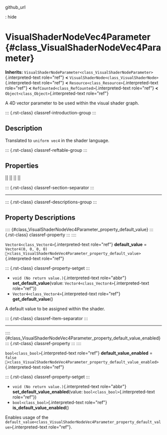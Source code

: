 github_url

:   hide

# VisualShaderNodeVec4Parameter {#class_VisualShaderNodeVec4Parameter}

**Inherits:**
`VisualShaderNodeParameter<class_VisualShaderNodeParameter>`{.interpreted-text
role="ref"} **\<**
`VisualShaderNode<class_VisualShaderNode>`{.interpreted-text role="ref"}
**\<** `Resource<class_Resource>`{.interpreted-text role="ref"} **\<**
`RefCounted<class_RefCounted>`{.interpreted-text role="ref"} **\<**
`Object<class_Object>`{.interpreted-text role="ref"}

A 4D vector parameter to be used within the visual shader graph.

::: {.rst-class}
classref-introduction-group
:::

## Description

Translated to `uniform vec4` in the shader language.

::: {.rst-class}
classref-reftable-group
:::

## Properties

||
||
||
||

::: {.rst-class}
classref-section-separator
:::

------------------------------------------------------------------------

::: {.rst-class}
classref-descriptions-group
:::

## Property Descriptions

:::: {#class_VisualShaderNodeVec4Parameter_property_default_value}
::: {.rst-class}
classref-property
:::
::::

`Vector4<class_Vector4>`{.interpreted-text role="ref"} **default_value**
= `Vector4(0, 0, 0, 0)`
`🔗<class_VisualShaderNodeVec4Parameter_property_default_value>`{.interpreted-text
role="ref"}

::: {.rst-class}
classref-property-setget
:::

- `void (No return value.)`{.interpreted-text role="abbr"}
  **set_default_value**(value:
  `Vector4<class_Vector4>`{.interpreted-text role="ref"})
- `Vector4<class_Vector4>`{.interpreted-text role="ref"}
  **get_default_value**()

A default value to be assigned within the shader.

::: {.rst-class}
classref-item-separator
:::

------------------------------------------------------------------------

:::: {#class_VisualShaderNodeVec4Parameter_property_default_value_enabled}
::: {.rst-class}
classref-property
:::
::::

`bool<class_bool>`{.interpreted-text role="ref"}
**default_value_enabled** = `false`
`🔗<class_VisualShaderNodeVec4Parameter_property_default_value_enabled>`{.interpreted-text
role="ref"}

::: {.rst-class}
classref-property-setget
:::

- `void (No return value.)`{.interpreted-text role="abbr"}
  **set_default_value_enabled**(value:
  `bool<class_bool>`{.interpreted-text role="ref"})
- `bool<class_bool>`{.interpreted-text role="ref"}
  **is_default_value_enabled**()

Enables usage of the
`default_value<class_VisualShaderNodeVec4Parameter_property_default_value>`{.interpreted-text
role="ref"}.
